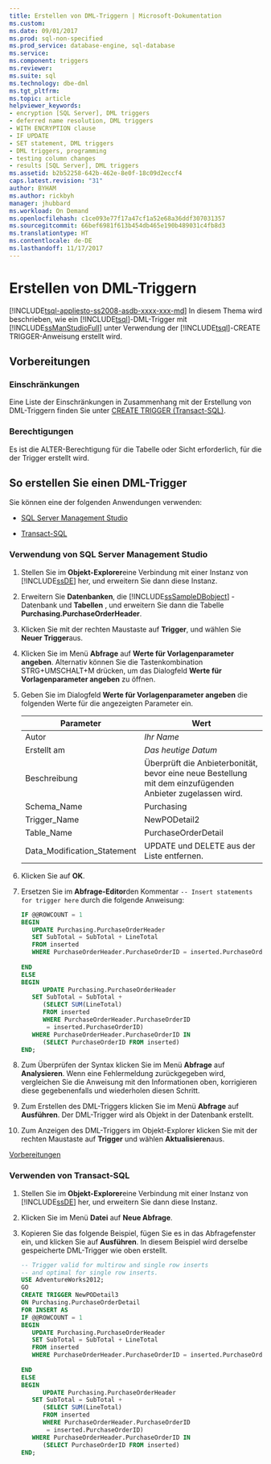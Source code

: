 ```yaml
---
title: Erstellen von DML-Triggern | Microsoft-Dokumentation
ms.custom: 
ms.date: 09/01/2017
ms.prod: sql-non-specified
ms.prod_service: database-engine, sql-database
ms.service: 
ms.component: triggers
ms.reviewer: 
ms.suite: sql
ms.technology: dbe-dml
ms.tgt_pltfrm: 
ms.topic: article
helpviewer_keywords:
- encryption [SQL Server], DML triggers
- deferred name resolution, DML triggers
- WITH ENCRYPTION clause
- IF UPDATE
- SET statement, DML triggers
- DML triggers, programming
- testing column changes
- results [SQL Server], DML triggers
ms.assetid: b2b52258-642b-462e-8e0f-18c09d2eccf4
caps.latest.revision: "31"
author: BYHAM
ms.author: rickbyh
manager: jhubbard
ms.workload: On Demand
ms.openlocfilehash: c1ce093e77f17a47cf1a52e68a36ddf307031357
ms.sourcegitcommit: 66bef6981f613b454db465e190b489031c4fb8d3
ms.translationtype: HT
ms.contentlocale: de-DE
ms.lasthandoff: 11/17/2017
---
```

# <a name="create-dml-triggers"></a>Erstellen von DML-Triggern
[!INCLUDE[tsql-appliesto-ss2008-asdb-xxxx-xxx-md](../../includes/tsql-appliesto-ss2008-asdb-xxxx-xxx-md.md)] In diesem Thema wird beschrieben, wie ein [!INCLUDE[tsql](../../includes/tsql-md.md)]-DML-Trigger mit [!INCLUDE[ssManStudioFull](../../includes/ssmanstudiofull-md.md)] unter Verwendung der [!INCLUDE[tsql](../../includes/tsql-md.md)]-CREATE TRIGGER-Anweisung erstellt wird.  
  
##  <a name="Top"></a> Vorbereitungen  
  
### <a name="limitations-and-restrictions"></a>Einschränkungen  
 Eine Liste der Einschränkungen in Zusammenhang mit der Erstellung von DML-Triggern finden Sie unter [CREATE TRIGGER &#40;Transact-SQL&#41;](../../t-sql/statements/create-trigger-transact-sql.md).  
  
###  <a name="Permissions"></a> Berechtigungen  
 Es ist die ALTER-Berechtigung für die Tabelle oder Sicht erforderlich, für die der Trigger erstellt wird.  
  
##  <a name="Procedures"></a> So erstellen Sie einen DML-Trigger  
 Sie können eine der folgenden Anwendungen verwenden:  
  
-   [SQL Server Management Studio](#SSMSProcedure)  
  
-   [Transact-SQL](#TsqlProcedure)  
  
###  <a name="SSMSProcedure"></a> Verwendung von SQL Server Management Studio  
  
1.  Stellen Sie im **Objekt-Explorer**eine Verbindung mit einer Instanz von [!INCLUDE[ssDE](../../includes/ssde-md.md)] her, und erweitern Sie dann diese Instanz.  
  
2.  Erweitern Sie **Datenbanken**, die [!INCLUDE[ssSampleDBobject](../../includes/sssampledbobject-md.md)] -Datenbank und **Tabellen** , und erweitern Sie dann die Tabelle **Purchasing.PurchaseOrderHeader**.  
  
3.  Klicken Sie mit der rechten Maustaste auf **Trigger**, und wählen Sie **Neuer Trigger**aus.  
  
4.  Klicken Sie im Menü **Abfrage** auf **Werte für Vorlagenparameter angeben**. Alternativ können Sie die Tastenkombination STRG+UMSCHALT+M drücken, um das Dialogfeld **Werte für Vorlagenparameter angeben** zu öffnen.  
  
5.  Geben Sie im Dialogfeld **Werte für Vorlagenparameter angeben** die folgenden Werte für die angezeigten Parameter ein.  
  
    |Parameter|Wert|  
    |---------------|-----------|  
    |Autor|*Ihr Name*|  
    |Erstellt am|*Das heutige Datum*|  
    |Beschreibung|Überprüft die Anbieterbonität, bevor eine neue Bestellung mit dem einzufügenden Anbieter zugelassen wird.|  
    |Schema_Name|Purchasing|  
    |Trigger_Name|NewPODetail2|  
    |Table_Name|PurchaseOrderDetail|  
    |Data_Modification_Statement|UPDATE und DELETE aus der Liste entfernen.|  
  
6.  Klicken Sie auf **OK**.  
  
7.  Ersetzen Sie im **Abfrage-Editor**den Kommentar `-- Insert statements for trigger here` durch die folgende Anweisung:  
  
    ```sql  
    IF @@ROWCOUNT = 1  
    BEGIN  
       UPDATE Purchasing.PurchaseOrderHeader  
       SET SubTotal = SubTotal + LineTotal  
       FROM inserted  
       WHERE PurchaseOrderHeader.PurchaseOrderID = inserted.PurchaseOrderID  
  
    END  
    ELSE  
    BEGIN  
          UPDATE Purchasing.PurchaseOrderHeader  
       SET SubTotal = SubTotal +   
          (SELECT SUM(LineTotal)  
          FROM inserted  
          WHERE PurchaseOrderHeader.PurchaseOrderID  
           = inserted.PurchaseOrderID)  
       WHERE PurchaseOrderHeader.PurchaseOrderID IN  
          (SELECT PurchaseOrderID FROM inserted)  
    END;  
    ```  
  
8.  Zum Überprüfen der Syntax klicken Sie im Menü **Abfrage** auf **Analysieren**. Wenn eine Fehlermeldung zurückgegeben wird, vergleichen Sie die Anweisung mit den Informationen oben, korrigieren diese gegebenenfalls und wiederholen diesen Schritt.  
  
9. Zum Erstellen des DML-Triggers klicken Sie im Menü **Abfrage** auf **Ausführen**. Der DML-Trigger wird als Objekt in der Datenbank erstellt.  
  
10. Zum Anzeigen des DML-Triggers im Objekt-Explorer klicken Sie mit der rechten Maustaste auf **Trigger** und wählen **Aktualisieren**aus.  
  
 [Vorbereitungen](#Top)  
  
###  <a name="TsqlProcedure"></a> Verwenden von Transact-SQL  
  
1.  Stellen Sie im **Objekt-Explorer**eine Verbindung mit einer Instanz von [!INCLUDE[ssDE](../../includes/ssde-md.md)] her, und erweitern Sie dann diese Instanz.  
  
2.  Klicken Sie im Menü **Datei** auf **Neue Abfrage**.  
  
3.  Kopieren Sie das folgende Beispiel, fügen Sie es in das Abfragefenster ein, und klicken Sie auf **Ausführen**. In diesem Beispiel wird derselbe gespeicherte DML-Trigger wie oben erstellt.  
  
    ```sql  
    -- Trigger valid for multirow and single row inserts  
    -- and optimal for single row inserts.  
    USE AdventureWorks2012;  
    GO  
    CREATE TRIGGER NewPODetail3  
    ON Purchasing.PurchaseOrderDetail  
    FOR INSERT AS  
    IF @@ROWCOUNT = 1  
    BEGIN  
       UPDATE Purchasing.PurchaseOrderHeader  
       SET SubTotal = SubTotal + LineTotal  
       FROM inserted  
       WHERE PurchaseOrderHeader.PurchaseOrderID = inserted.PurchaseOrderID  
  
    END  
    ELSE  
    BEGIN  
          UPDATE Purchasing.PurchaseOrderHeader  
       SET SubTotal = SubTotal +   
          (SELECT SUM(LineTotal)  
          FROM inserted  
          WHERE PurchaseOrderHeader.PurchaseOrderID  
           = inserted.PurchaseOrderID)  
       WHERE PurchaseOrderHeader.PurchaseOrderID IN  
          (SELECT PurchaseOrderID FROM inserted)  
    END;  
    ```  
  
 
  
